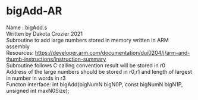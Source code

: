 # bigAdd-AR 
Name        : bigAdd.s  
Written by Dakota Crozier 2021  
Subroutine to add large numbers stored in memory written in ARM assembly  
Resources: https://developer.arm.com/documentation/dui0204/j/arm-and-thumb-instructions/instruction-summary  
Subroutine follows C calling convention result will be stored in r0  
Address of the large numbers should be stored in r0,r1 and length of largest in number in words in r3  
Functon interface: int bigAdd(bigNumN bigN0P, const bigNumN bigN1P, unsigned int maxN0Size);  
